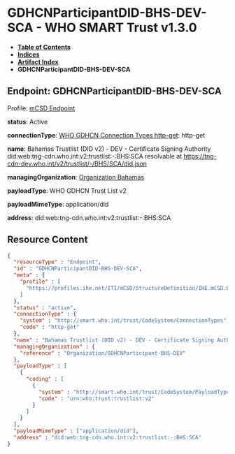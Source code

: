 # GDHCNParticipantDID-BHS-DEV-SCA - WHO SMART Trust v1.3.0

* [**Table of Contents**](toc.md)
* [**Indices**](indices.md)
* [**Artifact Index**](artifacts.md)
* **GDHCNParticipantDID-BHS-DEV-SCA**

## Endpoint: GDHCNParticipantDID-BHS-DEV-SCA

Profile: [mCSD Endpoint](https://profiles.ihe.net/ITI/mCSD/4.0.0/StructureDefinition-IHE.mCSD.Endpoint.html)

**status**: Active

**connectionType**: [WHO GDHCN Connection Types http-get](CodeSystem-ConnectionTypes.md#ConnectionTypes-http-get): http-get

**name**: Bahamas Trustlist (DID v2) - DEV - Certificate Signing Authority did:web:tng-cdn.who.int:v2:trustlist:-:BHS:SCA resolvable at https://tng-cdn-dev.who.int/v2/trustlist/-/BHS/SCA/did.json

**managingOrganization**: [Organization Bahamas](Organization-GDHCNParticipant-BHS-DEV.md)

**payloadType**: WHO GDHCN Trust List v2

**payloadMimeType**: application/did

**address**: did:web:tng-cdn.who.int:v2:trustlist:-:BHS:SCA



## Resource Content

```json
{
  "resourceType" : "Endpoint",
  "id" : "GDHCNParticipantDID-BHS-DEV-SCA",
  "meta" : {
    "profile" : [
      "https://profiles.ihe.net/ITI/mCSD/StructureDefinition/IHE.mCSD.Endpoint"
    ]
  },
  "status" : "active",
  "connectionType" : {
    "system" : "http://smart.who.int/trust/CodeSystem/ConnectionTypes",
    "code" : "http-get"
  },
  "name" : "Bahamas Trustlist (DID v2) - DEV - Certificate Signing Authority\ndid:web:tng-cdn.who.int:v2:trustlist:-:BHS:SCA\nresolvable at https://tng-cdn-dev.who.int/v2/trustlist/-/BHS/SCA/did.json",
  "managingOrganization" : {
    "reference" : "Organization/GDHCNParticipant-BHS-DEV"
  },
  "payloadType" : [
    {
      "coding" : [
        {
          "system" : "http://smart.who.int/trust/CodeSystem/PayloadTypes",
          "code" : "urn:who:trust:trustlist:v2"
        }
      ]
    }
  ],
  "payloadMimeType" : ["application/did"],
  "address" : "did:web:tng-cdn.who.int:v2:trustlist:-:BHS:SCA"
}

```
